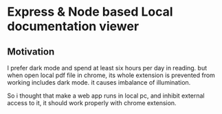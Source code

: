 # Express & Node based Local documentation viewer

## Motivation
I prefer dark mode and spend at least six hours per day in reading. but when open local pdf file in chrome, its whole extension is prevented from working includes dark mode. it causes imbalance of illumination.

So i thought that make a web app runs in local pc, and inhibit external access to it, it should work properly with chrome extension.
